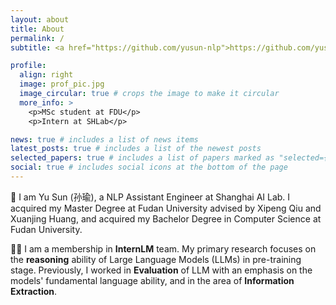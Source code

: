 ```yaml
---
layout: about
title: About
permalink: /
subtitle: <a href="https://github.com/yusun-nlp">https://github.com/yusun-nlp</a> 

profile:
  align: right
  image: prof_pic.jpg
  image_circular: true # crops the image to make it circular
  more_info: >
    <p>MSc student at FDU</p>
    <p>Intern at SHLab</p>

news: true # includes a list of news items
latest_posts: true # includes a list of the newest posts
selected_papers: true # includes a list of papers marked as "selected={true}"
social: true # includes social icons at the bottom of the page
---
```


👋 I am Yu Sun (孙瑜), a NLP Assistant Engineer at Shanghai AI Lab. I acquired my Master Degree at Fudan University advised by Xipeng Qiu and Xuanjing Huang, and acquired
my Bachelor Degree in Computer Science at Fudan University. 

👩‍💻 I am a membership in **InternLM** team. My primary research focuses on the **reasoning** ability of Large Language Models (LLMs) in pre-training stage. Previously, I worked in **Evaluation** of LLM with an emphasis on the models'
fundamental language ability, and in the area of **Information Extraction**.